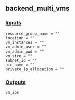 ## backend_multi_vms

### [Inputs](./vars.tf)

    resource_group_name = ""
    location = ""
    vm_instances = ""
    vm_admin_user = ""
    vm_admin_pwd = ""
    vm_size = ""
    subnet_id = ""
    nic_name = ""
    private_ip_allocation = ""

### [Outputs](./outputs.tf)

    vm_ips